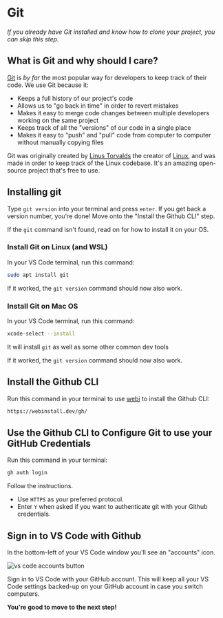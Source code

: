 # Git

*If you already have Git installed and know how to clone your project, you can skip this step.*

## What is Git and why should I care?

[Git](https://git-scm.com/) is *by far* the most popular way for developers to keep track of their code. We use Git because it:

* Keeps a full history of our project's code
* Allows us to "go back in time" in order to revert mistakes
* Makes it easy to merge code changes between multiple developers working on the same project
* Keeps track of all the "versions" of our code in a single place
* Makes it easy to "push" and "pull" code from computer to computer without manually copying files

Git was originally created by [Linus Torvalds](https://en.wikipedia.org/wiki/Linus_Torvalds) the creator of [Linux](https://www.linux.org/), and was made in order to keep track of the Linux codebase. It's an amazing open-source project that's free to use.

## Installing git

Type `git version` into your terminal and press `enter`. If you get back a version number, you're done! Move onto the "Install the Github CLI" step.

If the `git` command isn't found, read on for how to install it on your OS.

### Install Git on Linux (and WSL)

In your VS Code terminal, run this command:

```bash
sudo apt install git
```

If it worked, the `git version` command should now also work.

### Install Git on Mac OS

In your VS Code terminal, run this command:

```bash
xcode-select --install
```

It will install `git` as well as some other common dev tools

If it worked, the `git version` command should now also work.

## Install the Github CLI

Run this command in your terminal to use [webi](https://webinstall.dev/gh/) to install the Github CLI:

```bash
https://webinstall.dev/gh/
```

## Use the Github CLI to Configure Git to use your GitHub Credentials

Run this command in your terminal:

```bash
gh auth login
```

Follow the instructions.

* Use `HTTPS` as your preferred protocol.
* Enter `Y` when asked if you want to authenticate git with your Github credentials.

## Sign in to VS Code with Github

In the bottom-left of your VS Code window you'll see an "accounts" icon.

![vs code accounts button](https://i.imgur.com/ybz4vzV.png)

Sign in to VS Code with your GitHub account. This will keep all your VS Code settings backed-up on your GitHub account in case you switch computers.

**You're good to move to the next step!**
